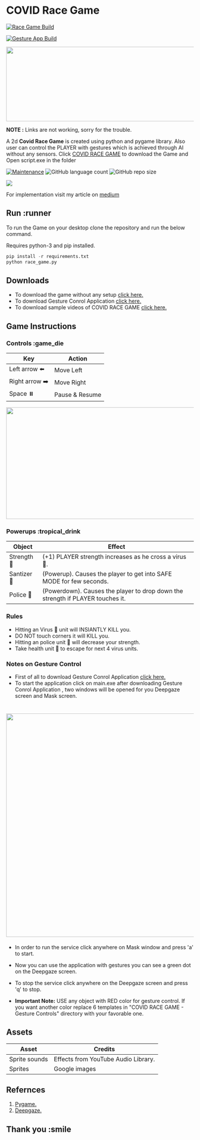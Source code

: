 # COVID Race Game

[![Race Game Build](https://github.com/developers-cosmos/COVID-Race-Game/actions/workflows/build.yaml/badge.svg)](https://github.com/developers-cosmos/COVID-Race-Game/actions/workflows/build.yaml)

[![Gesture App Build](https://github.com/developers-cosmos/COVID-Race-Game/actions/workflows/build_deepgaze.yaml/badge.svg)](https://github.com/developers-cosmos/COVID-Race-Game/actions/workflows/build_deepgaze.yaml)

<img src="images/intro.JPG" height = "200px" width ="600px"/>

**NOTE :** Links are not working, sorry for the trouble.

A 2d **Covid Race Game** is created using python and pygame library. Also user can control the PLAYER with gestures which is achieved through AI without any sensors. Click [COVID RACE GAME](https://bit.ly/COVID-RACE-GAME-download-version1) to download the Game and Open script.exe in the folder

[![Maintenance](https://img.shields.io/badge/Maintained%3F-no-red.svg)](https://github.com/developers-cosmos/COVID-Race-Game/graphs/commit-activity) ![GitHub language count](http://img.shields.io/github/languages/count/developers-cosmos/COVID-Race-Game) ![GitHub repo size](https://img.shields.io/github/repo-size/developers-cosmos/COVID-Race-Game)

<img src="assets/demo.gif"/>

For implementation visit my article on [medium](https://medium.com/towards-artificial-intelligence/how-i-developed-a-game-using-computer-vision-18409a39a1f3)

## Run :runner

To run the Game on your desktop clone the repository and run the below command.

Requires python-3 and pip installed.

```python
pip install -r requirements.txt
python race_game.py
```

## Downloads

* To download the game without any setup [click here.](https://bit.ly/COVID-RACE-GAME-download-version1)
* To download Gesture Conrol Application [click here.](https://bit.ly/COVID-Race-Game-GestureControlAIapplication)
* To download sample videos of COVID RACE GAME [click here.](https://bit.ly/COVID-Race-Game-VideoDownload)

## Game Instructions

### Controls :game_die

Key | Action
---|---
Left arrow  :arrow_left: | Move Left
Right arrow :arrow_right: | Move Right
Space ⏸️ | Pause & Resume

<img src="images/dead.JPG" height = "300px" width ="600px"/>

### Powerups :tropical_drink

Object | Effect
---|---
Strength 💪 | (+1) PLAYER strength increases as he cross a virus 🦠.
Santizer 🧴 | (Powerup). Causes the player to get into SAFE MODE for few seconds.
Police 👮 | (Powerdown). Causes the player to drop down the strength if PLAYER touches it.

### Rules

* Hitting an Virus 🦠 unit will INSIANTLY KILL you.
* DO NOT touch corners it will KILL you.
* Hitting an police unit 👮 will decrease your strength.
* Take health unit 🧴 to escape for next 4 virus units.

### Notes on Gesture Control

* First of all to download Gesture Conrol Application [click here.](https://bit.ly/COVID-Race-Game-GestureControlAIapplication)
* To start the application click on main.exe after downloading Gesture Conrol Application , two windows will be opened for you Deepgaze screen and Mask screen.

# <img src="images/gesture.JPG" height = "600px" width ="600px"/>

* In order to run the service click anywhere on Mask window and press 'a' to start.
* Now you can use the application with gestures you can see a green dot on the Deepgaze screen.
* To stop the service click anywhere on the Deepgaze screen and press 'q' to stop.

* **Important Note:** USE any object with RED color for gesture control. If you want another color replace 6 templates in "COVID RACE GAME - Gesture Controls" directory with your favorable one.

## Assets

Asset | Credits
---|---
Sprite sounds | Effects from YouTube Audio Library.
Sprites | Google images

## Refernces

 1. [Pygame.](https://realpython.com/pygame-a-primer/)
 2. [Deepgaze.](https://github.com/mpatacchiola/deepgaze)

## Thank you :smile
